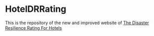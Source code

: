 <h1>HotelDRRating</h1>
This is the repository of the new and improved website of <a href="http://www.hoteldrrating.com/" target="_blank"> The Disaster Resilience Rating For Hotels </a>



